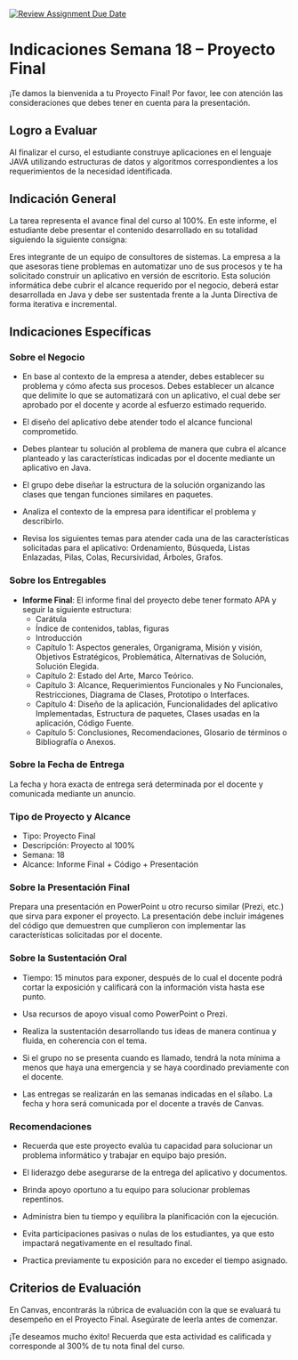 [![Review Assignment Due Date](https://classroom.github.com/assets/deadline-readme-button-22041afd0340ce965d47ae6ef1cefeee28c7c493a6346c4f15d667ab976d596c.svg)](https://classroom.github.com/a/WqF7h9ep)
# Indicaciones Semana 18 – Proyecto Final

¡Te damos la bienvenida a tu Proyecto Final! Por favor, lee con atención las consideraciones que debes tener en cuenta para la presentación.

## Logro a Evaluar

Al finalizar el curso, el estudiante construye aplicaciones en el lenguaje JAVA utilizando estructuras de datos y algoritmos correspondientes a los requerimientos de la necesidad identificada.

## Indicación General

La tarea representa el avance final del curso al 100%. En este informe, el estudiante debe presentar el contenido desarrollado en su totalidad siguiendo la siguiente consigna:

Eres integrante de un equipo de consultores de sistemas. La empresa a la que asesoras tiene problemas en automatizar uno de sus procesos y te ha solicitado construir un aplicativo en versión de escritorio. Esta solución informática debe cubrir el alcance requerido por el negocio, deberá estar desarrollada en Java y debe ser sustentada frente a la Junta Directiva de forma iterativa e incremental.

## Indicaciones Específicas

### Sobre el Negocio

- En base al contexto de la empresa a atender, debes establecer su problema y cómo afecta sus procesos. Debes establecer un alcance que delimite lo que se automatizará con un aplicativo, el cual debe ser aprobado por el docente y acorde al esfuerzo estimado requerido.
  
- El diseño del aplicativo debe atender todo el alcance funcional comprometido.

- Debes plantear tu solución al problema de manera que cubra el alcance planteado y las características indicadas por el docente mediante un aplicativo en Java.

- El grupo debe diseñar la estructura de la solución organizando las clases que tengan funciones similares en paquetes.

- Analiza el contexto de la empresa para identificar el problema y describirlo.

- Revisa los siguientes temas para atender cada una de las características solicitadas para el aplicativo: Ordenamiento, Búsqueda, Listas Enlazadas, Pilas, Colas, Recursividad, Árboles, Grafos.

### Sobre los Entregables

- **Informe Final**: El informe final del proyecto debe tener formato APA y seguir la siguiente estructura:
  - Carátula
  - Índice de contenidos, tablas, figuras
  - Introducción
  - Capítulo 1: Aspectos generales, Organigrama, Misión y visión, Objetivos Estratégicos, Problemática, Alternativas de Solución, Solución Elegida.
  - Capítulo 2: Estado del Arte, Marco Teórico.
  - Capítulo 3: Alcance, Requerimientos Funcionales y No Funcionales, Restricciones, Diagrama de Clases, Prototipo o Interfaces.
  - Capítulo 4: Diseño de la aplicación, Funcionalidades del aplicativo Implementadas, Estructura de paquetes, Clases usadas en la aplicación, Código Fuente.
  - Capítulo 5: Conclusiones, Recomendaciones, Glosario de términos o Bibliografía o Anexos.

### Sobre la Fecha de Entrega

La fecha y hora exacta de entrega será determinada por el docente y comunicada mediante un anuncio.

### Tipo de Proyecto y Alcance

- Tipo: Proyecto Final
- Descripción: Proyecto al 100%
- Semana: 18
- Alcance: Informe Final + Código + Presentación

### Sobre la Presentación Final

Prepara una presentación en PowerPoint u otro recurso similar (Prezi, etc.) que sirva para exponer el proyecto. La presentación debe incluir imágenes del código que demuestren que cumplieron con implementar las características solicitadas por el docente.

### Sobre la Sustentación Oral

- Tiempo: 15 minutos para exponer, después de lo cual el docente podrá cortar la exposición y calificará con la información vista hasta ese punto.

- Usa recursos de apoyo visual como PowerPoint o Prezi.

- Realiza la sustentación desarrollando tus ideas de manera continua y fluida, en coherencia con el tema.

- Si el grupo no se presenta cuando es llamado, tendrá la nota mínima a menos que haya una emergencia y se haya coordinado previamente con el docente.

- Las entregas se realizarán en las semanas indicadas en el sílabo. La fecha y hora será comunicada por el docente a través de Canvas.

### Recomendaciones

- Recuerda que este proyecto evalúa tu capacidad para solucionar un problema informático y trabajar en equipo bajo presión.

- El liderazgo debe asegurarse de la entrega del aplicativo y documentos.

- Brinda apoyo oportuno a tu equipo para solucionar problemas repentinos.

- Administra bien tu tiempo y equilibra la planificación con la ejecución.

- Evita participaciones pasivas o nulas de los estudiantes, ya que esto impactará negativamente en el resultado final.

- Practica previamente tu exposición para no exceder el tiempo asignado.

## Criterios de Evaluación

En Canvas, encontrarás la rúbrica de evaluación con la que se evaluará tu desempeño en el Proyecto Final. Asegúrate de leerla antes de comenzar.

¡Te deseamos mucho éxito! Recuerda que esta actividad es calificada y corresponde al 300% de tu nota final del curso.

